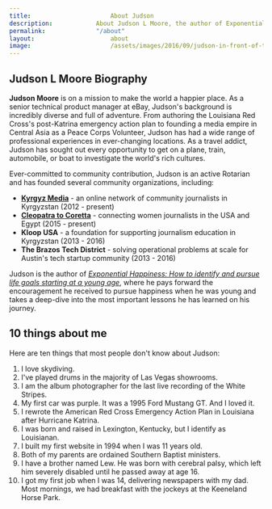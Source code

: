 ```yaml
---
title:						About Judson
description:			About Judson L Moore, the author of Exponential Happiness, travel addict, Rotarian, and product management professional.
permalink:				"/about"
layout:						about
image:						/assets/images/2016/09/judson-in-front-of-the-pyramids-in-giza-egypt.jpg
---
```



## Judson L Moore Biography

**Judson Moore** is on a mission to make the world a happier place. As a senior technical product manager at eBay, Judson's background is incredibly diverse and full of adventure. From authoring the Louisiana Red Cross's post-Katrina emergency action plan to founding a media empire in Central Asia as a Peace Corps Volunteer, Judson has had a wide range of professional experiences in ever-changing locations. As a travel addict, Judson has sought out every opportunity to get on a plane, train, automobile, or boat to investigate the world's rich cultures. 

Ever-committed to community contribution, Judson is an active Rotarian and has founded several community organizations, including: 
- **[Kyrgyz Media](https://kyrgyzmedia.kg/)** - an online network of community journalists in Kyrgyzstan (2012 - present)
- **[Cleopatra to Coretta](https://www.cleopatratocoretta.org/)** - connecting women journalists in the USA and Egypt (2015 - present)
- **Kloop USA** - a foundation for supporting journalism education in Kyrgyzstan (2013 - 2016)
- **The Brazos Tech District** - solving operational problems at scale for Austin's tech startup community (2013 - 2016)

Judson is the author of [*Exponential Happiness: How to identify and pursue life goals starting at a young age*](/book/), where he pays forward the encouragement he received to pursue happiness when he was young and takes a deep-dive into the most important lessons he has learned on his journey.

## 10 things about me 

Here are ten things that most people don't know about Judson:

1. I love skydiving.
2. I've played drums in the majority of Las Vegas showrooms.
3. I am the album photographer for the last live recording of the White Stripes.
4. My first car was purple. It was a 1995 Ford Mustang GT. And I loved it.
5. I rewrote the American Red Cross Emergency Action Plan in Louisiana after Hurricane Katrina.
6. I was born and raised in Lexington, Kentucky, but I identify as Louisianan.
7. I built my first website in 1994 when I was 11 years old.
8. Both of my parents are ordained Southern Baptist ministers.
9. I have a brother named Lew. He was born with cerebral palsy, which left him severely disabled until he passed away at age 16.
10. I got my first job when I was 14, delivering newspapers with my dad. Most mornings, we had breakfast with the jockeys at the Keeneland Horse Park.